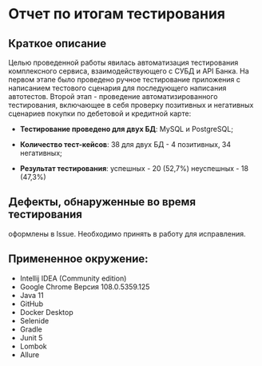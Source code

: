 # Отчет по итогам тестирования

## Краткое описание

Целью проведенной работы явилась автоматизация тестирования комплексного сервиса, взаимодействующего с СУБД и API Банка.
На первом этапе было проведено ручное тестирование приложения с написанием тестового сценария для последующего написания автотестов. 
Второй этап - проведение автоматизированного тестирования, включающее в себя проверку позитивных и негативных сценариев покупки по дебетовой и кредитной карте:

 - **Тестирование проведено для двух БД**: MySQL и PostgreSQL;

 - **Количество тест-кейсов**: 38 для двух БД - 4 позитивных, 34 негативных;

 - **Результат тестирования**:
  успешных - 20 (52,7%)
  неуспешных - 18 (47,3%)
  
  
## Дефекты, обнаруженные во время тестирования

оформлены в Issue. Необходимо принять в работу для исправления. 


## Примененное окружение:

 - Intellij IDEA (Community edition)
 - Google Chrome Версия 108.0.5359.125 
 - Java 11
 - GitHub
 - Docker Desktop
 - Selenide
 - Gradle
 - Junit 5
 - Lombok
 - Allure
